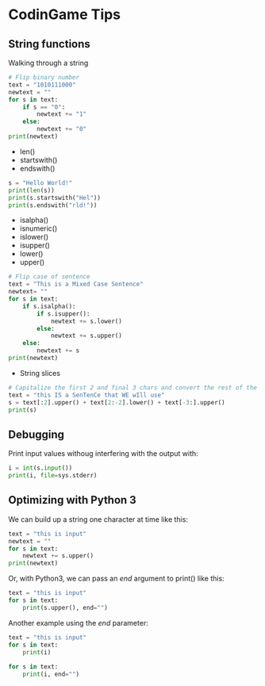 # CodinGame Tips

## String functions


Walking through a string

```python
# Flip binary number
text = "1010111000"
newtext = ""
for s in text:
    if s == "0":
        newtext += "1"
    else:
        newtext += "0"
print(newtext)
```

* len()
* startswith() 
* endswith()

```python
s = "Hello World!"
print(len(s))
print(s.startswith("Hel"))
print(s.endswith("rld!"))
```

* isalpha()
* isnumeric()
* islower()
* isupper()
* lower()
* upper()

```python
# Flip case of sentence
text = "This is a Mixed Case Sentence"
newtext= ""
for s in text:
    if s.isalpha():
        if s.isupper():
            newtext += s.lower()
        else:
            newtext += s.upper()
    else:
        newtext += s
print(newtext)
```

* String slices

```python
# Capitalize the first 2 and final 3 chars and convert the rest of the characters to lowercase
text = "this IS a SenTenCe that WE wIll use"
s = text[:2].upper() + text[2:-2].lower() + text[-3:].upper()
print(s)
```

## Debugging 

Print input values withoug interfering with the output with:
```python
i = int(s.input())
print(i, file=sys.stderr)
```

## Optimizing with Python 3

We can build up a string one character at time like this:
```python
text = "this is input"
newtext = ""
for s in text:
    newtext += s.upper()
print(newtext)
```

Or, with Python3, we can pass an *end* argument to print() like this:
```python
text = "this is input"
for s in text:
    print(s.upper(), end="")
```

Another example using the *end* parameter:
```python
text = "this is input"
for s in text:
    print(i)
   
for s in text:
    print(i, end="")
   
```
